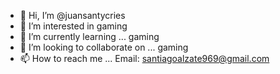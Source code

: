 - 👋 Hi, I’m @juansantycries
- 👀 I’m interested in gaming
- 🌱 I’m currently learning ... gaming
- 💞️ I’m looking to collaborate on ... gaming
- 📫 How to reach me ... Email: santiagoalzate969@gmail.com

<!---
juansantycries/juansantycries is a ✨ special ✨ repository because its `README.md` (this file) appears on your GitHub profile.
You can click the Preview link to take a look at your changes.
--->
